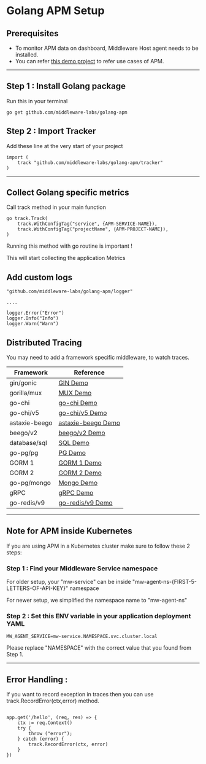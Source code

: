 # Golang APM Setup

## Prerequisites

* To monitor APM data on dashboard, Middleware Host agent needs to be installed.
* You can refer [this demo project](https://github.com/middleware-labs/demo-apm/tree/master/golang) to refer use cases of APM.

--------------------

## Step 1 : Install Golang package

Run this in your terminal
```
go get github.com/middleware-labs/golang-apm
```

## Step 2 : Import Tracker

Add these line at the very start of your project

```
import (
    track "github.com/middleware-labs/golang-apm/tracker"
)
```
---------------------

## Collect Golang specific metrics

Call track method in your main function
```
go track.Track(
    track.WithConfigTag("service", {APM-SERVICE-NAME}),
    track.WithConfigTag("projectName", {APM-PROJECT-NAME}),
)
```
Running this method with go routine is important !

This will start collecting the application Metrics

## Add custom logs

```
"github.com/middleware-labs/golang-apm/logger"

....

logger.Error("Error")
logger.Info("Info")
logger.Warn("Warn")
```

## Distributed Tracing

You may need to add a framework specific middleware, to watch traces.

|Framework  |   Reference   |
|------             |    ---------  |
|gin/gonic          |   [GIN Demo](https://github.com/middleware-labs/demo-apm/tree/master/golang/features/trace/gin)   |
|gorilla/mux        |   [MUX Demo](https://github.com/middleware-labs/demo-apm/tree/master/golang/features/trace/mux)  |
|go-chi             |   [go-chi Demo](https://github.com/middleware-labs/demo-apm/tree/master/golang/features/trace/go-chi-legacy)  |
|go-chi/v5          |   [go-chi/v5 Demo](https://github.com/middleware-labs/demo-apm/tree/master/golang/features/trace/go-chi)  |
|astaxie-beego      |   [astaxie-beego Demo](https://github.com/middleware-labs/demo-apm/tree/master/golang/features/trace/astaxie-beego)  |
|beego/v2           |   [beego/v2 Demo](https://github.com/middleware-labs/demo-apm/tree/master/golang/features/trace/beego-v2)  |
|database/sql       |   [SQL Demo](https://github.com/middleware-labs/demo-apm/tree/master/golang/features/trace/sql)  |
|go-pg/pg           |   [PG Demo](https://github.com/middleware-labs/demo-apm/tree/master/golang/features/trace/pg)  |
|GORM 1             |   [GORM 1 Demo](https://github.com/middleware-labs/demo-apm/tree/master/golang/features/trace/gorm1)  |
|GORM 2             |   [GORM 2 Demo](https://github.com/middleware-labs/demo-apm/tree/master/golang/features/trace/gorm2)  |
|go-pg/mongo        |   [Mongo Demo](https://github.com/middleware-labs/demo-apm/tree/master/golang/features/trace/mongo)  |
|gRPC               |   [gRPC Demo](https://github.com/middleware-labs/demo-apm/tree/master/golang/features/trace/grpc)  |
|go-redis/v9        |   [go-redis/v9 Demo](https://github.com/middleware-labs/demo-apm/tree/master/golang/features/trace/go-redis-v9)  |

---------------

## Note for APM inside Kubernetes

If you are using APM in a Kubernetes cluster make sure to follow these 2 steps:

### Step 1 : Find your Middleware Service namespace
For older setup, your "mw-service" can be inside "mw-agent-ns-{FIRST-5-LETTERS-OF-API-KEY}" namespace

For newer setup, we simplified the namespace name to "mw-agent-ns"

### Step 2 : Set this ENV variable in your application deployment YAML
```
MW_AGENT_SERVICE=mw-service.NAMESPACE.svc.cluster.local
```
Please replace "NAMESPACE" with the correct value that you found from Step 1.

----------------

## Error Handling :

If you want to record exception in traces then you can use track.RecordError(ctx,error) method.

```golang

app.get('/hello', (req, res) => {
    ctx := req.Context()
    try {
        throw ("error");
    } catch (error) {
        track.RecordError(ctx, error)
    }
})

```
